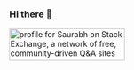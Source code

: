 ### Hi there 👋

<!--
**saurami/saurami** is a ✨ _special_ ✨ repository because its `README.md` (this file) appears on your GitHub profile.

Here are some ideas to get you started:

- 🔭 I’m currently working on ...
- 🌱 I’m currently learning ...
- 👯 I’m looking to collaborate on ...
- 🤔 I’m looking for help with ...
- 💬 Ask me about ...
- 📫 How to reach me: ...
- 😄 Pronouns: ...
- ⚡ Fun fact: ...
-->


<a href="https://stackexchange.com/users/13375762"><img src="https://stackexchange.com/users/flair/13375762.png" width="208" height="58" alt="profile for Saurabh on Stack Exchange, a network of free, community-driven Q&amp;A sites" title="profile for Saurabh on Stack Exchange, a network of free, community-driven Q&amp;A sites"></a>
